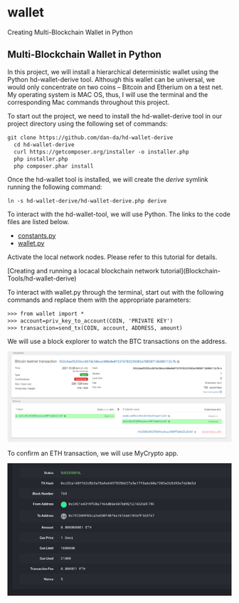 # wallet
Creating Multi-Blockchain Wallet in Python

## Multi-Blockchain Wallet in Python
In this project, we will install a hierarchical deterministic wallet using the Python hd-wallet-derive tool. Although this wallet can be universal, we would only concentrate on two coins – Bitcoin and Etherium on a test net. My operating system is MAC OS, thus, I will use the terminal and the corresponding Mac commands throughout this project.

To start out the project, we need to install the hd-wallet-derive tool in our project directory using the following set of commands:

```
git clone https://github.com/dan-da/hd-wallet-derive
  cd hd-wallet-derive
  curl https://getcomposer.org/installer -o installer.php
  php installer.php
  php composer.phar install
```

Once the hd-wallet tool is installed, we will create the _derive_ symlink running the following command:

```
ln -s hd-wallet-derive/hd-wallet-derive.php derive
```

To interact with the hd-wallet-tool, we will use Python. The links to the code files are listed below.

* [constants.py](constants.py)
* [wallet.py](wallet.py)

Activate the local network nodes. Please refer to this tutorial for details.

[Creating and running a locacal blockchain network tutorial](<url>Blockchain-Tools/hd-wallet-derive)


To interact with wallet.py through the terminal, start out with the following commands and replace them with the appropriate parameters:

```
>>> from wallet import *
>>> account=priv_key_to_account(COIN, 'PRIVATE KEY')
>>> transaction=send_tx(COIN, account, ADDRESS, amount)
```

We will use a block explorer to watch the BTC transactions on the address.

![](Screenshots/btc-transaction.png)

To confirm an ETH transaction, we will use MyCrypto app.

![](Screenshots/eth-transaction.png)


